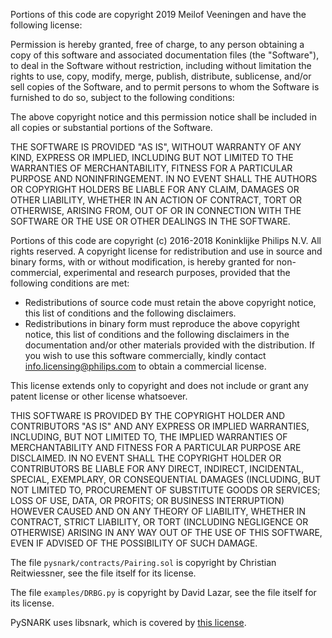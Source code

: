 Portions of this code are copyright 2019 Meilof Veeningen and have the
following license:

Permission is hereby granted, free of charge, to any person obtaining a copy
of this software and associated documentation files (the "Software"), to deal
in the Software without restriction, including without limitation the rights
to use, copy, modify, merge, publish, distribute, sublicense, and/or sell
copies of the Software, and to permit persons to whom the Software is furnished
to do so, subject to the following conditions:

The above copyright notice and this permission notice shall be included in all
copies or substantial portions of the Software.

THE SOFTWARE IS PROVIDED "AS IS", WITHOUT WARRANTY OF ANY KIND, EXPRESS OR
IMPLIED, INCLUDING BUT NOT LIMITED TO THE WARRANTIES OF MERCHANTABILITY,
FITNESS FOR A PARTICULAR PURPOSE AND NONINFRINGEMENT. IN NO EVENT SHALL THE
AUTHORS OR COPYRIGHT HOLDERS BE LIABLE FOR ANY CLAIM, DAMAGES OR OTHER
LIABILITY, WHETHER IN AN ACTION OF CONTRACT, TORT OR OTHERWISE, ARISING FROM,
OUT OF OR IN CONNECTION WITH THE SOFTWARE OR THE USE OR OTHER DEALINGS IN THE
SOFTWARE.

Portions of this code are copyright (c) 2016-2018 Koninklijke Philips N.V.
All rights reserved. A copyright license for redistribution and use in source
and binary forms, with or without modification, is hereby granted for
non-commercial, experimental and research purposes, provided that the following
conditions are met:

* Redistributions of source code must retain the above copyright notice,
  this list of conditions and the following disclaimers.
* Redistributions in binary form must reproduce the above copyright notice,
  this list of conditions and the following disclaimers in the
  documentation and/or other materials provided with the distribution. If
  you wish to use this software commercially, kindly contact
  info.licensing@philips.com to obtain a commercial license.

This license extends only to copyright and does not include or grant any
patent license or other license whatsoever.

THIS SOFTWARE IS PROVIDED BY THE COPYRIGHT HOLDER AND CONTRIBUTORS "AS IS"
AND ANY EXPRESS OR IMPLIED WARRANTIES, INCLUDING, BUT NOT LIMITED TO, THE
IMPLIED WARRANTIES OF MERCHANTABILITY AND FITNESS FOR A PARTICULAR PURPOSE
ARE DISCLAIMED. IN NO EVENT SHALL THE COPYRIGHT HOLDER OR CONTRIBUTORS BE
LIABLE FOR ANY DIRECT, INDIRECT, INCIDENTAL, SPECIAL, EXEMPLARY, OR
CONSEQUENTIAL DAMAGES (INCLUDING, BUT NOT LIMITED TO, PROCUREMENT OF
SUBSTITUTE GOODS OR SERVICES; LOSS OF USE, DATA, OR PROFITS; OR BUSINESS
INTERRUPTION) HOWEVER CAUSED AND ON ANY THEORY OF LIABILITY, WHETHER IN
CONTRACT, STRICT LIABILITY, OR TORT (INCLUDING NEGLIGENCE OR OTHERWISE)
ARISING IN ANY WAY OUT OF THE USE OF THIS SOFTWARE, EVEN IF ADVISED OF THE
POSSIBILITY OF SUCH DAMAGE.

The file `pysnark/contracts/Pairing.sol` is copyright by Christian Reitwiessner, see the file itself for its license.

The file `examples/DRBG.py` is copyright by David Lazar, see the file itself for its license.

PySNARK uses libsnark, which is covered by [this license](https://github.com/meilof/libsnark/blob/master/LICENSE).
